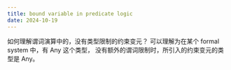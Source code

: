 ```yaml
---
title: bound variable in predicate logic
date: 2024-10-19
---
```


如何理解谓词演算中的，没有类型限制的约束变元？
可以理解为在某个 formal system 中，有 Any 这个类型，
没有额外的谓词限制时，所引入的约束变元的类型是 Any。
